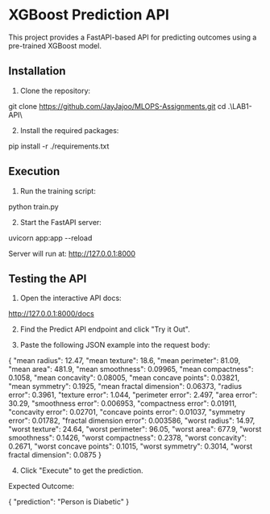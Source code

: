 # XGBoost Prediction API

This project provides a FastAPI-based API for predicting outcomes using a pre-trained XGBoost model.

## Installation

1. Clone the repository:

git clone https://github.com/JayJajoo/MLOPS-Assignments.git
cd .\LAB1-API\

2. Install the required packages:

pip install -r ./requirements.txt

## Execution

1. Run the training script:

python train.py

2. Start the FastAPI server:

uvicorn app:app --reload

Server will run at: http://127.0.0.1:8000

## Testing the API

1. Open the interactive API docs:

http://127.0.0.1:8000/docs

2. Find the Predict API endpoint and click "Try it Out".

3. Paste the following JSON example into the request body:

{
  "mean radius": 12.47,
  "mean texture": 18.6,
  "mean perimeter": 81.09,
  "mean area": 481.9,
  "mean smoothness": 0.09965,
  "mean compactness": 0.1058,
  "mean concavity": 0.08005,
  "mean concave points": 0.03821,
  "mean symmetry": 0.1925,
  "mean fractal dimension": 0.06373,
  "radius error": 0.3961,
  "texture error": 1.044,
  "perimeter error": 2.497,
  "area error": 30.29,
  "smoothness error": 0.006953,
  "compactness error": 0.01911,
  "concavity error": 0.02701,
  "concave points error": 0.01037,
  "symmetry error": 0.01782,
  "fractal dimension error": 0.003586,
  "worst radius": 14.97,
  "worst texture": 24.64,
  "worst perimeter": 96.05,
  "worst area": 677.9,
  "worst smoothness": 0.1426,
  "worst compactness": 0.2378,
  "worst concavity": 0.2671,
  "worst concave points": 0.1015,
  "worst symmetry": 0.3014,
  "worst fractal dimension": 0.0875
}

4. Click "Execute" to get the prediction.

Expected Outcome:

{
  "prediction": "Person is Diabetic"
}
